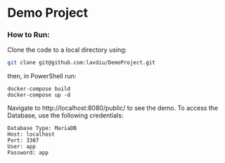 # Demo Project
### How to Run:
Clone the code to a local directory using:
```bash
git clone git@github.com:lavdiu/DemoProject.git
```

then, in PowerShell run:
```
docker-compose build
docker-compose up -d
```

Navigate to http://localhost:8080/public/ to see the demo.
To access the Database, use the following credentials:
```
Database Type: MariaDB
Host: localhost
Port: 3307
User: app
Password: app
```


